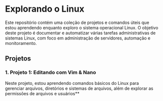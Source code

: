 # Explorando o Linux

Este repositório contém uma coleção de projetos e comandos úteis que estou aprendendo enquanto exploro o sistema operacional Linux. O objetivo deste projeto é documentar e automatizar várias tarefas administrativas de sistemas Linux, com foco em administração de servidores, automação e monitoramento.

## Projetos

### 1. **Projeto 1: Editando com Vim & Nano**
Neste projeto, estou aprendendo comandos básicos do Linux para gerenciar arquivos, diretórios e sistemas de arquivos, além de explorar as permissões de arquivos e usuários**
